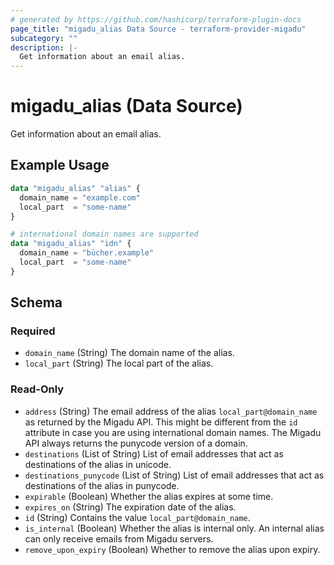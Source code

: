 ```yaml
---
# generated by https://github.com/hashicorp/terraform-plugin-docs
page_title: "migadu_alias Data Source - terraform-provider-migadu"
subcategory: ""
description: |-
  Get information about an email alias.
---
```


# migadu_alias (Data Source)

Get information about an email alias.

## Example Usage

```terraform
data "migadu_alias" "alias" {
  domain_name = "example.com"
  local_part  = "some-name"
}

# international domain names are supported
data "migadu_alias" "idn" {
  domain_name = "bücher.example"
  local_part  = "some-name"
}
```

<!-- schema generated by tfplugindocs -->
## Schema

### Required

- `domain_name` (String) The domain name of the alias.
- `local_part` (String) The local part of the alias.

### Read-Only

- `address` (String) The email address of the alias `local_part@domain_name` as returned by the Migadu API. This might be different from the `id` attribute in case you are using international domain names. The Migadu API always returns the punycode version of a domain.
- `destinations` (List of String) List of email addresses that act as destinations of the alias in unicode.
- `destinations_punycode` (List of String) List of email addresses that act as destinations of the alias in punycode.
- `expirable` (Boolean) Whether the alias expires at some time.
- `expires_on` (String) The expiration date of the alias.
- `id` (String) Contains the value `local_part@domain_name`.
- `is_internal` (Boolean) Whether the alias is internal only. An internal alias can only receive emails from Migadu servers.
- `remove_upon_expiry` (Boolean) Whether to remove the alias upon expiry.


